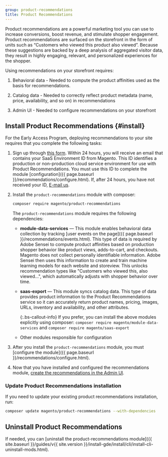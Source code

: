 ```yaml
---
group: product-recommendations
title: Product Recommendations
---
```


Product recommendations are a powerful marketing tool you can use to increase conversions, boost revenue, and stimulate shopper engagement. Product recommendations are surfaced on the storefront in the form of units such as “Customers who viewed this product also viewed”. Because these suggestions are backed by a deep analysis of aggregated visitor data, they result in highly engaging, relevant, and personalized experiences for the shopper.

Using recommendations on your storefront requires:

1. Behavioral data - Needed to compute the product affinities used as the basis for recommendations.

1. Catalog data - Needed to correctly reflect product metadata (name, price, availability, and so on) in recommendations

1. Admin UI - Needed to configure recommendations on your storefront

## Install Product Recommendations {#install}

For the Early Access Program, deploying recommendations to your site requires that you complete the following tasks:

1. Sign up through [this form](https://forms.gle/VE9VSSj9TMUTJ41u6). Within 24 hours, you will receive an email that contains your SaaS Environment ID from Magento. This ID identifies a production or non-production cloud service environment for use with Product Recommendations. You must use this ID to complete the module [configuration]({{ page.baseurl }}/recommendations/configure.html). If, after 24 hours, you have not received your ID, <a href="mailto:magento-product-recs-feedback@adobe.com">E-mail us</a>.

1. Install the `product-recommendations` module with composer:

   ```bash
   composer require magento/product-recommendations
   ```

   The `product-recommendations` module requires the following dependencies:

    -  **module-data-services** — This module enables behavioral data collection by tracking [user events on the page]({{ page.baseurl }}/recommendations/events.html). This type of data is required by Adobe Sensei to compute product affinities based on production shopper behavior like product views, adds-to-cart, and checkouts. Magento does not collect personally identifiable information. Adobe Sensei then uses this information to create and train machine learning models for each website and storeview. This unlocks recommendation types like "Customers who viewed this, also viewed...", which automatically adjusts with shopper behavior over time.

    -  **saas-export** — This module syncs catalog data. This type of data provides product information to the Product Recommendations service so it can accurately return product names, pricing, images, URLs, inventory and availability, and other attributes.

        {:.bs-callout-info}
        If you prefer, you can install the above modules explicitly using composer: `composer require magento/module-data-services` and `composer require magento/saas-export`

    -  Other modules responsible for configuration

1. After you install the `product-recommendations` module, you must [configure the module]({{ page.baseurl }}/recommendations/configure.html).

1. Now that you have installed and configured the recommendations module, [create the recommendations in the Admin UI](https://docs.magento.com/m2/ee/user_guide/marketing/create-new-rec.html).

### Update Product Recommendations installation

If you need to update your existing product recommendations installation, run:

```bash
composer update magento/product-recommendations --with-dependencies
```

## Uninstall Product Recommendations

If needed, you can [uninstall the product-recommendations module]({{ site.baseurl }}/guides/v{{ site.version }}/install-gde/install/cli/install-cli-uninstall-mods.html).
